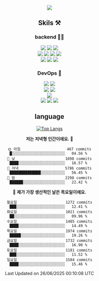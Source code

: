 <div align="center">

<a href="https://hhpluscertificateofcompletion.oopy.io/">
  <img src="https://static.spartacodingclub.kr/hanghae99/plus/completion/badge_black.svg" />
</a>

## Skils ⚒️

### backend 🧑‍💻
  
<img src="https://img.shields.io/badge/Java-FF6600?style=flat-square&logo=buymeacoffee&logoColor=white"/>
<img src="https://img.shields.io/badge/Go-0099FF?style=flat-square&logo=go&logoColor=white"/>
<img src="https://img.shields.io/badge/Kotlin-7F52FF?style=flat-square&logo=kotlin&logoColor=white"/>
  
  
<br />
  
<img src="https://img.shields.io/badge/Spring-339933?style=flat-square&logo=Spring&logoColor=white"/>
<img src="https://img.shields.io/badge/Spring Boot-339933?style=flat-square&logo=Spring Boot&logoColor=white"/>
<img src="https://img.shields.io/badge/Spring Security-339933?style=flat-square&logo=Spring Security&logoColor=white"/>
  
<img src="https://img.shields.io/badge/Spring Data JPA-339933?style=flat-square&logo=Hibernate&logoColor=white"/>

<br />
  
  <img src="https://img.shields.io/badge/mysql-0099FF?style=flat-square&logo=mysql&logoColor=white"/>
  <img src="https://img.shields.io/badge/mariadb-0099FF?style=flat-square&logo=mariadb&logoColor=white"/>
  <img src="https://img.shields.io/badge/mongoDB-47A248?style=flat-square&logo=mongodb&logoColor=white"/>
  
  
### DevOps 🚀
  
  <img src="https://img.shields.io/badge/docker-2496ED?style=flat-square&logo=docker&logoColor=white"/>
  <img src="https://img.shields.io/badge/kubernetes-326CE5?style=flat-square&logo=kubernetes&logoColor=white"/>
  
  <br />
  
  <img src="https://img.shields.io/badge/Github Actions-2088FF?style=flat-square&logo=githubactions&logoColor=white"/>
  <img src="https://img.shields.io/badge/Jenkins-D24939?style=flat-square&logo=jenkins&logoColor=white"/>
  
  
  <br />
  <img src="https://img.shields.io/badge/terraform-7B42BC?style=flat-square&logo=terraform&logoColor=white"/>
  
  <br />
  <img src="https://img.shields.io/badge/Amazon AWS-232F3E?style=flat-square&logo=Amazon AWS&logoColor=white"/>

  <img src="https://img.shields.io/badge/GCP-4285F4?style=flat-square&logo=googlecloud&logoColor=white"/>
  <img src="https://img.shields.io/badge/NCP-03C75A?style=flat-square&logo=naver&logoColor=white"/>
  
  
## language

[![Top Langs](https://github-readme-stats.vercel.app/api/top-langs/?username=zxcv9203&hide=html&exclude_repo=zxcv9203.github.io,golB&theme=grate-gatsby)](https://github.com/zxcv9203/github-readme-stats)
  
<!--START_SECTION:waka-->
**저는 저녁형 인간이에요. 🦉** 

```text
🌞 아침                     467 commits         █░░░░░░░░░░░░░░░░░░░░░░░░   04.56 % 
🌆 낮　                     1698 commits        ████░░░░░░░░░░░░░░░░░░░░░   16.57 % 
🌃 저녁                     5786 commits        ██████████████░░░░░░░░░░░   56.45 % 
🌙 밤　                     2298 commits        ██████░░░░░░░░░░░░░░░░░░░   22.42 % 
```
📅 **제가 가장 생산적인 날은 목요일이에요.** 

```text
월요일                      1272 commits        ███░░░░░░░░░░░░░░░░░░░░░░   12.41 % 
화요일                      1021 commits        ██░░░░░░░░░░░░░░░░░░░░░░░   09.96 % 
수요일                      1485 commits        ████░░░░░░░░░░░░░░░░░░░░░   14.49 % 
목요일                      1974 commits        █████░░░░░░░░░░░░░░░░░░░░   19.26 % 
금요일                      1732 commits        ████░░░░░░░░░░░░░░░░░░░░░   16.90 % 
토요일                      1181 commits        ███░░░░░░░░░░░░░░░░░░░░░░   11.52 % 
일요일                      1584 commits        ████░░░░░░░░░░░░░░░░░░░░░   15.46 % 
```



 Last Updated on 26/06/2025 00:10:08 UTC
<!--END_SECTION:waka-->
  
</div>


